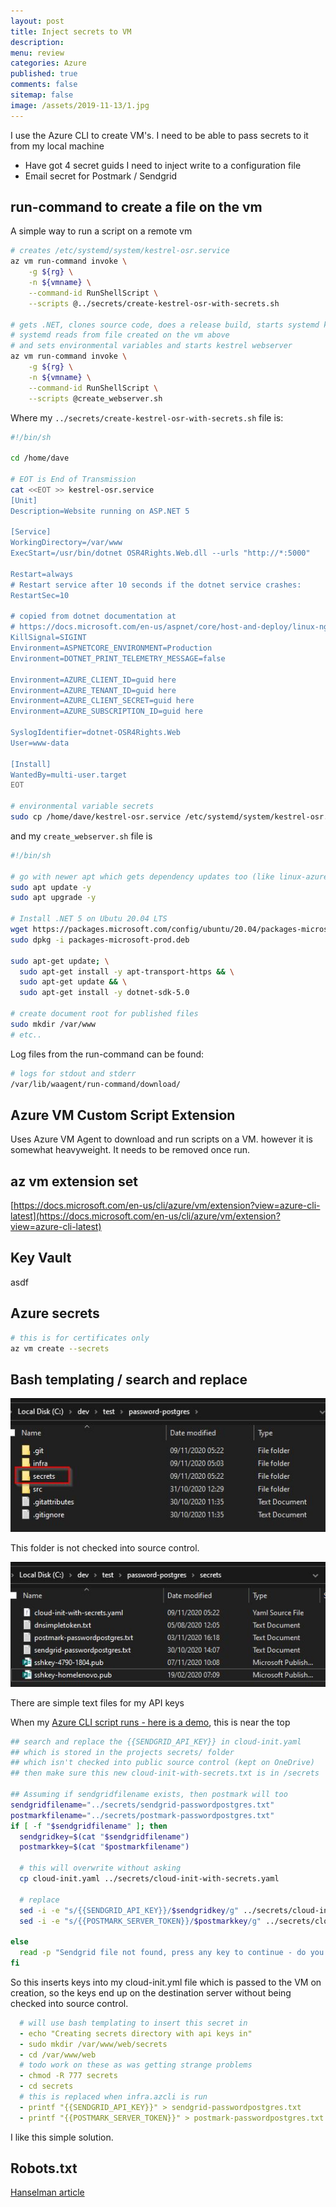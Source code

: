 ```yaml
---
layout: post
title: Inject secrets to VM 
description: 
menu: review
categories: Azure 
published: true 
comments: false     
sitemap: false
image: /assets/2019-11-13/1.jpg
---
```


<!-- [![alt text](/assets/2020-10-12/db.jpg "Db from Caspar Camille Rubin on Unsplash")](https://unsplash.com/@casparrubin) -->

I use the Azure CLI to create VM's. I need to be able to pass secrets to it from my local machine

- Have got 4 secret guids I need to inject write to a configuration file
- Email secret for Postmark / Sendgrid

## run-command to create a file on the vm

A simple way to run a script on a remote vm

```bash
# creates /etc/systemd/system/kestrel-osr.service
az vm run-command invoke \
    -g ${rg} \
    -n ${vmname} \
    --command-id RunShellScript \
    --scripts @../secrets/create-kestrel-osr-with-secrets.sh

# gets .NET, clones source code, does a release build, starts systemd kestrel service
# systemd reads from file created on the vm above
# and sets environmental variables and starts kestrel webserver
az vm run-command invoke \
    -g ${rg} \
    -n ${vmname} \
    --command-id RunShellScript \
    --scripts @create_webserver.sh
```

Where my `../secrets/create-kestrel-osr-with-secrets.sh` file is:

```bash
#!/bin/sh

cd /home/dave

# EOT is End of Transmission
cat <<EOT >> kestrel-osr.service
[Unit]
Description=Website running on ASP.NET 5 

[Service]
WorkingDirectory=/var/www
ExecStart=/usr/bin/dotnet OSR4Rights.Web.dll --urls "http://*:5000"

Restart=always
# Restart service after 10 seconds if the dotnet service crashes:
RestartSec=10

# copied from dotnet documentation at
# https://docs.microsoft.com/en-us/aspnet/core/host-and-deploy/linux-nginx?view=aspnetcore-3.1#code-try-7
KillSignal=SIGINT
Environment=ASPNETCORE_ENVIRONMENT=Production
Environment=DOTNET_PRINT_TELEMETRY_MESSAGE=false

Environment=AZURE_CLIENT_ID=guid here
Environment=AZURE_TENANT_ID=guid here
Environment=AZURE_CLIENT_SECRET=guid here
Environment=AZURE_SUBSCRIPTION_ID=guid here

SyslogIdentifier=dotnet-OSR4Rights.Web
User=www-data

[Install]
WantedBy=multi-user.target
EOT

# environmental variable secrets
sudo cp /home/dave/kestrel-osr.service /etc/systemd/system/kestrel-osr.service
```

and my `create_webserver.sh` file is

```bash
#!/bin/sh

# go with newer apt which gets dependency updates too (like linux-azure)
sudo apt update -y
sudo apt upgrade -y
  
# Install .NET 5 on Ubutu 20.04 LTS
wget https://packages.microsoft.com/config/ubuntu/20.04/packages-microsoft-prod.deb -O packages-microsoft-prod.deb
sudo dpkg -i packages-microsoft-prod.deb

sudo apt-get update; \
  sudo apt-get install -y apt-transport-https && \
  sudo apt-get update && \
  sudo apt-get install -y dotnet-sdk-5.0

# create document root for published files 
sudo mkdir /var/www
# etc..
```


Log files from the run-command can be found:

```bash
# logs for stdout and stderr
/var/lib/waagent/run-command/download/
```

## Azure VM Custom Script Extension

Uses Azure VM Agent to download and run scripts on a VM. however it is somewhat heavyweight. It needs to be removed once run.

## az vm extension set

[https://docs.microsoft.com/en-us/cli/azure/vm/extension?view=azure-cli-latest](https://docs.microsoft.com/en-us/cli/azure/vm/extension?view=azure-cli-latest)

## Key Vault
asdf

## Azure secrets

```bash
# this is for certificates only
az vm create --secrets

```

## Bash templating / search and replace 

<!-- ![alt text](/assets/2020-10-21/secrets.jpg "Secrets"){:width="800px"} -->
![alt text](/assets/2020-10-21/secrets.jpg "Secrets")

This folder is not checked into source control.

![alt text](/assets/2020-10-21/secrets2.jpg "Secrets the details")

There are simple text files for my API keys

When my [Azure CLI script runs - here is a demo](https://github.com/djhmateer/password-postgres/blob/main/infra/infra.azcli), this is near the top

```bash
## search and replace the {{SENDGRID_API_KEY}} in cloud-init.yaml
## which is stored in the projects secrets/ folder
## which isn't checked into public source control (kept on OneDrive)
## then make sure this new cloud-init-with-secrets.txt is in /secrets

## Assuming if sendgridfilename exists, then postmark will too
sendgridfilename="../secrets/sendgrid-passwordpostgres.txt"
postmarkfilename="../secrets/postmark-passwordpostgres.txt"
if [ -f "$sendgridfilename" ]; then
  sendgridkey=$(cat "$sendgridfilename")
  postmarkkey=$(cat "$postmarkfilename")

  # this will overwrite without asking
  cp cloud-init.yaml ../secrets/cloud-init-with-secrets.yaml

  # replace
  sed -i -e "s/{{SENDGRID_API_KEY}}/$sendgridkey/g" ../secrets/cloud-init-with-secrets.yaml
  sed -i -e "s/{{POSTMARK_SERVER_TOKEN}}/$postmarkkey/g" ../secrets/cloud-init-with-secrets.yaml

else
  read -p "Sendgrid file not found, press any key to continue - do you really want to continue? (no infrastructure created yet)"
fi

```

So this inserts keys into my cloud-init.yml file which is passed to the VM on creation, so the keys end up on the destination server without being checked into source control.

```yml
  # will use bash templating to insert this secret in
  - echo "Creating secrets directory with api keys in"
  - sudo mkdir /var/www/web/secrets
  - cd /var/www/web
  # todo work on these as was getting strange problems
  - chmod -R 777 secrets
  - cd secrets
  # this is replaced when infra.azcli is run
  - printf "{{SENDGRID_API_KEY}}" > sendgrid-passwordpostgres.txt
  - printf "{{POSTMARK_SERVER_TOKEN}}" > postmark-passwordpostgres.txt
```

I like this simple solution.

## Robots.txt

[Hanselman article](https://www.hanselman.com/blog/using-the-aspnet-core-environment-feature-to-manage-development-vs-production-for-any-config-file-type)